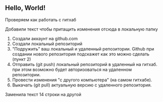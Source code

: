 ## Hello, World!

Проверяем как работать с гитхаб

Добавили текст чтобы притащить изменения отсюда в локальную папку

1. Создали аккаунт на github.com
2. Создали локальный репозиторий 
3. "Подружить" ваш локальный и удаленный репозитории. Github при создании нового репозитория подскажет как это можно сделать (пункт 2)
4. Отправить (git push) локальный репозиторий в удаленный на гитхаб. при этом возможно будет авторизоваться на удаленном репозитории.
5. Провести изменения "с другого компьютера" (на самом гитхабе).
6. Выкачать (git pull) актуальную версию с удаленного репозитория.

Заменила текст 14 строки на другой
